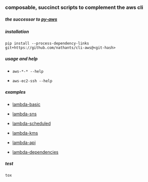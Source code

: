 ### composable, succinct scripts to complement the aws cli

##### the successor to [py-aws](https://github.com/nathants/py-aws)

##### installation
`pip install --process-dependency-links git+https://github.com/nathants/cli-aws@<git-hash>`

##### usage and help

- `aws-*-* --help`

- `aws-ec2-ssh --help`


##### examples

- [lambda-basic](./examples/lambda_basic.py)

- [lambda-sns](./examples/lambda_sns.py)

- [lambda-scheduled](./examples/lambda_scheduled.py)

- [lambda-kms](./examples/lambda_kms.py)

- [lambda-api](./examples/lambda_api.py)

- [lambda-dependencies](./examples/lambda_dependencies.py)

##### test

`tox`
